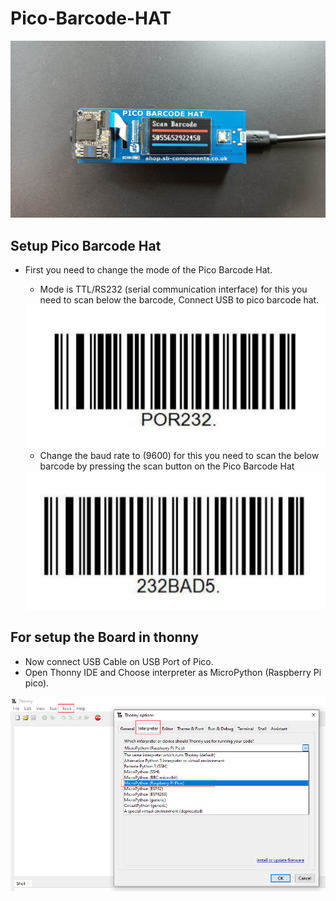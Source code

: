# Pico-Barcode-HAT

<img src= https://github.com/sbcshop/Pico-Barcode-HAT/blob/main/images/img1.jpg />

## Setup Pico Barcode Hat
* First you need to change the mode of the Pico Barcode Hat.   
  * Mode is TTL/RS232 (serial communication interface) for this you need to scan below the barcode, Connect USB to pico barcode hat.

  <img src= https://github.com/sbcshop/Pico-Barcode-HAT/blob/main/images/TTL_RS232.JPG />
  
  *  Change the baud rate to (9600) for this you need to scan the below barcode by pressing the scan button on the Pico Barcode Hat
  
  <img src= https://github.com/sbcshop/Pico-Barcode-HAT/blob/main/images/img_baud_rate_9600.JPG />
  
## For setup the Board in thonny </b>
   * Now connect USB Cable on USB Port of Pico.
   * Open Thonny IDE and Choose interpreter as MicroPython (Raspberry Pi pico).

<img src="https://github.com/sbcshop/Raspberry-Pi-Pico-RFID-Expansion/blob/main/images/thonny-interpreter.PNG" />
  
   
